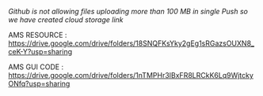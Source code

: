 <em>Github is not allowing files uploading more than 100 MB in single Push so we have created cloud storage link</em>

AMS RESOURCE : 
https://drive.google.com/drive/folders/18SNQFKsYky2gEg1sRGazsOUXN8_ceK-Y?usp=sharing

AMS GUI CODE :
https://drive.google.com/drive/folders/1nTMPHr3IBxFR8LRCkK6Lq9WjtckyONfq?usp=sharing
